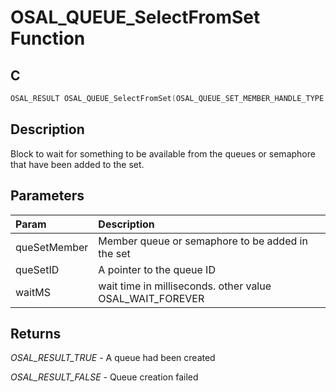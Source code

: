 # OSAL_QUEUE_SelectFromSet Function

## C

```c
OSAL_RESULT OSAL_QUEUE_SelectFromSet(OSAL_QUEUE_SET_MEMBER_HANDLE_TYPE *queSetMember, OSAL_QUEUE_SET_HANDLE_TYPE *queSetID, uint16_t waitMS);
```

## Description

 Block to wait for something to be available from the queues or semaphore that have been added to the set.

## Parameters

| Param | Description |
|:----- |:----------- |
| queSetMember | Member queue or semaphore to be added in the set |
| queSetID | A pointer to the queue ID |
| waitMS | wait time in milliseconds. other value OSAL_WAIT_FOREVER  

## Returns

*OSAL_RESULT_TRUE* - A queue had been created

*OSAL_RESULT_FALSE* - Queue creation failed



